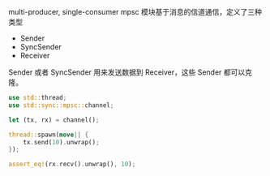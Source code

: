 multi-producer, single-consumer
mpsc 模块基于消息的信道通信，定义了三种类型
- Sender
- SyncSender
- Receiver

Sender 或者 SyncSender 用来发送数据到 Receiver，这些 Sender 都可以克隆。

```rust
use std::thread;
use std::sync::mpsc::channel;

let (tx, rx) = channel();

thread::spawn(move|| {
	tx.send(10).unwrap();
});

assert_eq!(rx.recv().unwrap(), 10);
```